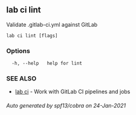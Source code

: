 ## lab ci lint

Validate .gitlab-ci.yml against GitLab

```
lab ci lint [flags]
```

### Options

```
  -h, --help   help for lint
```

### SEE ALSO

* [lab ci](lab_ci.md)	 - Work with GitLab CI pipelines and jobs

###### Auto generated by spf13/cobra on 24-Jan-2021
